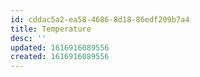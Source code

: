 ```yaml
---
id: cddac5a2-ea58-4686-8d18-86edf209b7a4
title: Temperature
desc: ''
updated: 1616916089556
created: 1616916089556
---
```


